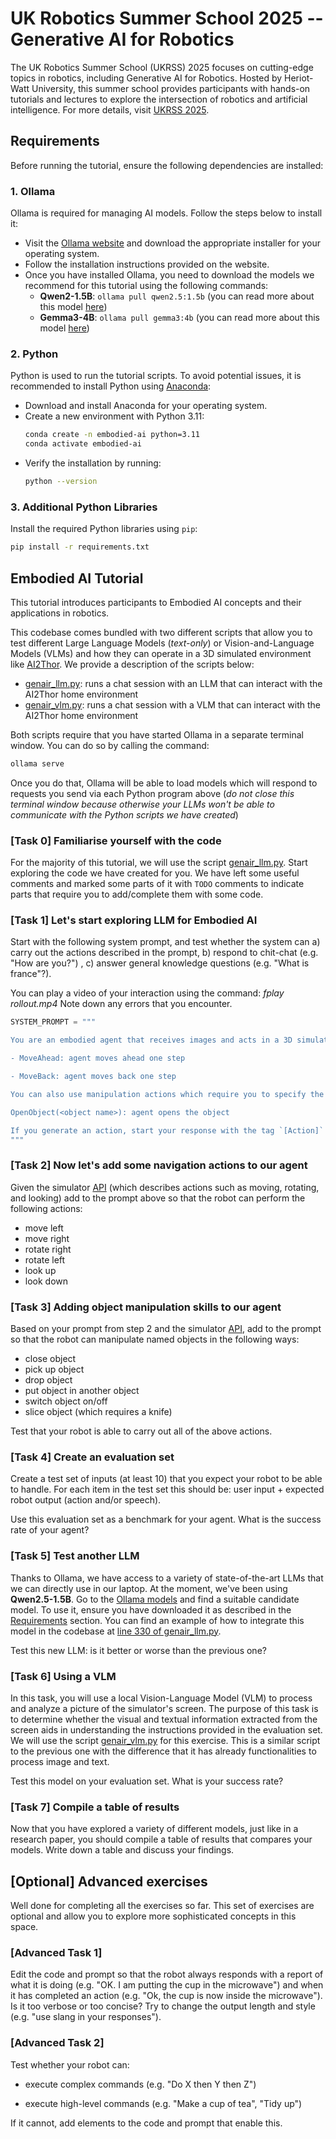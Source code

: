 # UK Robotics Summer School 2025 -- Generative AI for Robotics

The UK Robotics Summer School (UKRSS) 2025 focuses on cutting-edge topics in robotics, including Generative AI for Robotics. Hosted by Heriot-Watt University, this summer school provides participants with hands-on tutorials and lectures to explore the intersection of robotics and artificial intelligence. For more details, visit [UKRSS 2025](https://ukrss.site.hw.ac.uk/).

## Requirements

Before running the tutorial, ensure the following dependencies are installed:

### 1. Ollama
Ollama is required for managing AI models. Follow the steps below to install it:
- Visit the [Ollama website](https://ollama.ai/) and download the appropriate installer for your operating system.
- Follow the installation instructions provided on the website.
- Once you have installed Ollama, you need to download the models we recommend for this tutorial
  using the following commands:
    - **Qwen2-1.5B**: `ollama pull qwen2.5:1.5b` (you can read more about this model [here](https://arxiv.org/abs/2412.15115))
    - **Gemma3-4B**: `ollama pull gemma3:4b` (you can read more about this model [here](https://blog.google/technology/developers/gemma-3/))

### 2. Python
Python is used to run the tutorial scripts. To avoid potential issues, it is recommended to install Python using [Anaconda](https://www.anaconda.com/):
- Download and install Anaconda for your operating system.
- Create a new environment with Python 3.11:
    ```bash
    conda create -n embodied-ai python=3.11
    conda activate embodied-ai
    ```
- Verify the installation by running:
    ```bash
    python --version
    ```

### 3. Additional Python Libraries
Install the required Python libraries using `pip`:
```bash
pip install -r requirements.txt
```

## Embodied AI Tutorial

This tutorial introduces participants to Embodied AI concepts and their applications in robotics.

This codebase comes bundled with two different scripts that allow you to test different Large
Language Models (*text-only*) or Vision-and-Language Models (VLMs)  and
how they can operate in a 3D simulated environment like [AI2Thor](https://ai2thor.allenai.org/).
We provide a description of the scripts below:

- [genair_llm.py](genair_llm.py): runs a chat session with an LLM that can interact with the
  AI2Thor home environment
- [genair_vlm.py](genair_vlm.py): runs a chat session with a VLM that can interact with the AI2Thor
  home environment

Both scripts require that you have started Ollama in a separate terminal window. You can do so by calling the command:

  ```bash
  ollama serve
  ``` 
Once you do that, Ollama will be able to load models which will respond to requests you send via
each Python program above (*do not close this terminal window because otherwise your LLMs won't be
able to communicate with the Python scripts we have created*)

### [Task 0] Familiarise yourself with the code

For the majority of this tutorial, we will use the script [genair_llm.py](genair_llm.py). Start
exploring the code we have created for you. We have left some useful comments and marked some parts
of it with `TODO` comments to indicate parts that require you to add/complete them with some code.

### [Task 1] Let's start exploring LLM for Embodied AI

Start with the following system prompt, and test whether the system can a) carry out the actions
described in the prompt, b) respond to chit-chat (e.g. "How are you?") , c) answer general
knowledge questions (e.g. "What is france"?).  

You can play a video of your interaction using the command: *fplay rollout.mp4* 
Note down any errors that you encounter. 

```python
SYSTEM_PROMPT = """ 

You are an embodied agent that receives images and acts in a 3D simulated environment.  You can move around and interact with objects. These are the actions at your disposal: 

- MoveAhead: agent moves ahead one step 

- MoveBack: agent moves back one step 

You can also use manipulation actions which require you to specify the object name of a visible object.  

OpenObject(<object name>): agent opens the object 

If you generate an action, start your response with the tag `[Action]` followed by `<Action>(<object name>)`",   
"""
``` 

### [Task 2] Now let's add some navigation actions to our agent

Given the simulator [API](https://ai2thor.allenai.org/) (which describes actions such as moving, rotating, and looking) add to the prompt above so that the robot can perform the following actions: 

- move left
- move right
- rotate right
- rotate left
- look up
- look down

### [Task 3] Adding object manipulation skills to our agent

Based on your prompt from step 2 and the simulator [API](https://ai2thor.allenai.org/), add to the prompt so that the robot can manipulate named objects in the following ways:  

- close object
- pick up object
- drop object
- put object in another object
- switch object on/off
- slice object (which requires a knife) 

 Test that your robot is able to carry out all of the above actions.

### [Task 4] Create an evaluation set

Create a test set of inputs (at least 10) that you expect your robot to be able to handle. For each
item in the test set this should be: user input + expected robot output (action and/or speech).

Use this evaluation set as a benchmark for your agent. What is the success rate of your agent?

### [Task 5] Test another LLM

Thanks to Ollama, we have access to a variety of state-of-the-art LLMs that we can directly use in
our laptop. At the moment, we've been using **Qwen2.5-1.5B**. Go to the [Ollama
models](https://ollama.com/search) and find a suitable candidate model. To use it, ensure you have
downloaded it as described in the [Requirements](#requirements) section. You can find an example of
how to integrate this model in the codebase at [line 330 of genair_llm.py](genair_llm.py#L330).

Test this new LLM: is it better or worse than the previous one?

### [Task 6] Using a VLM

In this task, you will use a local Vision-Language Model (VLM) to process and analyze 
a picture of the simulator's screen. The purpose of this task is to determine 
whether the visual and textual information extracted from the screen aids in 
understanding the instructions provided in the evaluation set. We will use the script
[genair_vlm.py](genair_vlm.py) for this exercise. This is a similar script to the previous one with
the difference that it has already functionalities to process image and text.

Test this model on your evaluation set. What is your success rate?

### [Task 7] Compile a table of results 

Now that you have explored a variety of different models, just like in a research paper, you should
compile a table of results that compares your models. Write down a table and discuss your findings.

## [Optional] Advanced exercises

Well done for completing all the exercises so far. This set of exercises are optional and allow you
to explore more sophisticated concepts in this space. 

### [Advanced Task 1] 
Edit the code and prompt so that the robot always responds with a report of what it is doing (e.g.
"OK. I am putting the cup in the microwave") and when it has completed an action (e.g. "Ok, the cup
is now inside the microwave"). Is it too verbose or too concise? Try to change the output length
and style (e.g. "use slang in your responses").

### [Advanced Task 2]

Test whether your robot can: 

- execute complex commands (e.g. "Do X then Y then Z")  
 
- execute high-level commands (e.g. "Make a cup of tea", "Tidy up")
  
If it cannot,  add elements to the code and prompt that enable this. 
